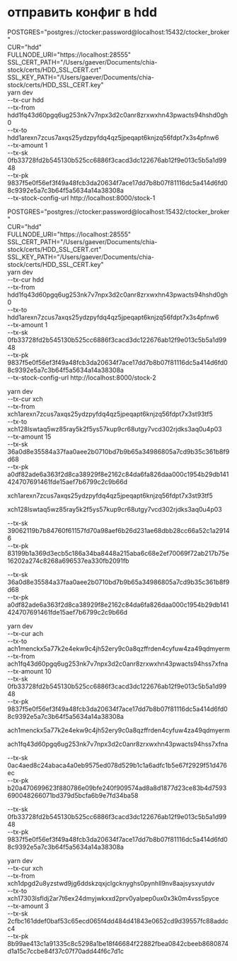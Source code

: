 # отправить конфиг в hdd

POSTGRES="postgres://ctocker:password@localhost:15432/ctocker_broker" \
CUR="hdd" \
FULLNODE_URI="https://localhost:28555" \
SSL_CERT_PATH="/Users/gaever/Documents/chia-stock/certs/HDD_SSL_CERT.crt" \
SSL_KEY_PATH="/Users/gaever/Documents/chia-stock/certs/HDD_SSL_CERT.key" \
yarn dev \
 --tx-cur hdd \
 --tx-from hdd1fq43d60pgq6ug253nk7v7npx3d2c0anr8zrxwxhn43pwacts94hshd0gh0 \
 --tx-to hdd1arexn7zcus7axqs25ydzpyfdq4qz5jpeqapt6knjzq56fdpt7x3s4pfnw6 \
 --tx-amount 1 \
 --tx-sk 0fb33728fd2b545130b525cc6886f3cacd3dc122676ab12f9e013c5b5a1d9948 \
 --tx-pk 9837f5e0f56ef3f49a48fcb3da20634f7ace17dd7b8b07f81116dc5a414d6fd08c9392e5a7c3b64f5a5634a14a38308a \
 --tx-stock-config-url http://localhost:8000/stock-1

POSTGRES="postgres://ctocker:password@localhost:15432/ctocker_broker" \
CUR="hdd" \
FULLNODE_URI="https://localhost:28555" \
SSL_CERT_PATH="/Users/gaever/Documents/chia-stock/certs/HDD_SSL_CERT.crt" \
SSL_KEY_PATH="/Users/gaever/Documents/chia-stock/certs/HDD_SSL_CERT.key" \
yarn dev \
 --tx-cur hdd \
 --tx-from hdd1fq43d60pgq6ug253nk7v7npx3d2c0anr8zrxwxhn43pwacts94hshd0gh0 \
 --tx-to hdd1arexn7zcus7axqs25ydzpyfdq4qz5jpeqapt6knjzq56fdpt7x3s4pfnw6 \
 --tx-amount 1 \
 --tx-sk 0fb33728fd2b545130b525cc6886f3cacd3dc122676ab12f9e013c5b5a1d9948 \
 --tx-pk 9837f5e0f56ef3f49a48fcb3da20634f7ace17dd7b8b07f81116dc5a414d6fd08c9392e5a7c3b64f5a5634a14a38308a \
 --tx-stock-config-url http://localhost:8000/stock-2

<!-- - От какой суммы считается комисия? От начальной суммы ордера или от суммы сделки в новой валюте? -->

yarn dev \
 --tx-cur xch \
 --tx-from xch1arexn7zcus7axqs25ydzpyfdq4qz5jpeqapt6knjzq56fdpt7x3st93tf5 \
 --tx-to xch128lswtaq5wz85ray5k2f5ys57kup9cr68utgy7vcd302rjdks3aq0u4p03 \
 --tx-amount 15 \
 --tx-sk 36a0d8e35584a37faa0aee2b0710bd7b9b65a34986805a7cd9b35c361b8f9d68 \
 --tx-pk a0df82ade6a363f2d8ca38929f8e2162c84da6fa826daa000c1954b29db141424707691461fde15aef7b6799c2c9b66d

<!-- Client addr -->

xch1arexn7zcus7axqs25ydzpyfdq4qz5jpeqapt6knjzq56fdpt7x3st93tf5

<!-- Stock addr -->

xch128lswtaq5wz85ray5k2f5ys57kup9cr68utgy7vcd302rjdks3aq0u4p03

 <!-- from stock to client -->

--tx-sk 39062119b7b84760f61157fd70a98aef6b26d231ae68dbb28cc66a52c1a29146 \
 --tx-pk 83199b1a369d3ecb5c186a34ba8448a215aba6c68e2ef70069f72ab217b75e16202a274c8268a696537ea330fb2091fb

 <!-- from client to stock -->

--tx-sk 36a0d8e35584a37faa0aee2b0710bd7b9b65a34986805a7cd9b35c361b8f9d68 \
 --tx-pk a0df82ade6a363f2d8ca38929f8e2162c84da6fa826daa000c1954b29db141424707691461fde15aef7b6799c2c9b66d

yarn dev \
 --tx-cur ach \
 --tx-to ach1menckx5a77k2e4ekw9c4jh52ery9c0a8qzffrden4cyfuw4za49qdmyerm \
 --tx-from ach1fq43d60pgq6ug253nk7v7npx3d2c0anr8zrxwxhn43pwacts94hss7xfna \
 --tx-amount 10 \
--tx-sk 0fb33728fd2b545130b525cc6886f3cacd3dc122676ab12f9e013c5b5a1d9948 \
 --tx-pk 9837f5e0f56ef3f49a48fcb3da20634f7ace17dd7b8b07f81116dc5a414d6fd08c9392e5a7c3b64f5a5634a14a38308a

 <!-- Client addr -->

ach1menckx5a77k2e4ekw9c4jh52ery9c0a8qzffrden4cyfuw4za49qdmyerm

 <!-- Stock addr -->

ach1fq43d60pgq6ug253nk7v7npx3d2c0anr8zrxwxhn43pwacts94hss7xfna

 <!-- from stock to client -->

--tx-sk 0ac4aed8c24abaca4a0eb9575ed078d529b1c1a6adfc1b5e67f2929f51d476ec \
 --tx-pk b20a470699623f880786e09bfe240f909574ad8a8d1877d23ce83b4d7593690048266071bd379d5bcfa6b9e7fd34ba58

 <!-- from client to ctock -->

--tx-sk 0fb33728fd2b545130b525cc6886f3cacd3dc122676ab12f9e013c5b5a1d9948 \
 --tx-pk 9837f5e0f56ef3f49a48fcb3da20634f7ace17dd7b8b07f81116dc5a414d6fd08c9392e5a7c3b64f5a5634a14a38308a

yarn dev \
 --tx-cur xch \
 --tx-from xch1dpgd2u8yzstwd9jg6ddskzqxjclgcknyghs0pynhll9nv8aajsysxyutdv \
 --tx-to xch17303lsfldj2ar7t6ex24dmyjwkxxd2prv0yalpep0ux0x3k0m4vss5pyce \
 --tx-amount 3 \
 --tx-sk 2cfbc161ddef0baf53c65ecd065f4dd484d41843e0652cd9d39557fc88addcc4 \
 --tx-pk 8b99ae413c1a91335c8c5298a1be18f46684f22882fbea0842cbeeb8680874d1a15c7ccbe84f37c07f70add44f6c7d1c
